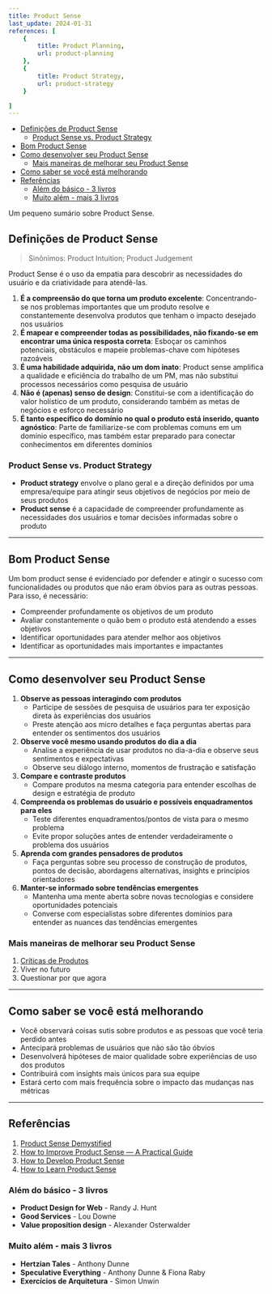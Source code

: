 ```yaml
---
title: Product Sense
last_update: 2024-01-31
references: [
    {
        title: Product Planning,
        url: product-planning
    },
    {
        title: Product Strategy,
        url: product-strategy
    }

]
---
```


- [Definições de Product Sense](#definições-de-product-sense)
  - [Product Sense vs. Product Strategy](#product-sense-vs-product-strategy)
- [Bom Product Sense](#bom-product-sense)
- [Como desenvolver seu Product Sense](#como-desenvolver-seu-product-sense)
  - [Mais maneiras de melhorar seu Product Sense](#mais-maneiras-de-melhorar-seu-product-sense)
- [Como saber se você está melhorando](#como-saber-se-você-está-melhorando)
- [Referências](#referências)
  - [Além do básico - 3 livros](#além-do-básico---3-livros)
  - [Muito além - mais 3 livros](#muito-além---mais-3-livros)

Um pequeno sumário sobre Product Sense.

## Definições de Product Sense

> Sinônimos: Product Intuition; Product Judgement

Product Sense é o uso da empatia para descobrir as necessidades do usuário e da criatividade para atendê-las.

1. **É a compreensão do que torna um produto excelente**: Concentrando-se nos problemas importantes que um produto resolve e constantemente desenvolva produtos que tenham o impacto desejado nos usuários
2. **É mapear e compreender todas as possibilidades, não fixando-se em encontrar uma única resposta correta**: Esboçar os caminhos potenciais, obstáculos e mapeie problemas-chave com hipóteses razoáveis
3. **É uma habilidade adquirida, não um dom inato**: Product sense amplifica a qualidade e eficiência do trabalho de um PM, mas não substitui processos necessários como pesquisa de usuário
4. **Não é (apenas) senso de design**: Constitui-se com a identificação do valor holístico de um produto, considerando também as metas de negócios e esforço necessário
5. **É tanto específico do domínio no qual o produto está inserido, quanto agnóstico**: Parte de familiarize-se com problemas comuns em um domínio específico, mas também estar preparado para conectar conhecimentos em diferentes domínios

### Product Sense vs. Product Strategy

- **Product strategy** envolve o plano geral e a direção definidos por uma empresa/equipe para atingir seus objetivos de negócios por meio de seus produtos
- **Product sense** é a capacidade de compreender profundamente as necessidades dos usuários e tomar decisões informadas sobre o produto

---

## Bom Product Sense

Um bom product sense é evidenciado por defender e atingir o sucesso com funcionalidades ou produtos que não eram óbvios para as outras pessoas. Para isso, é necessário:

- Compreender profundamente os objetivos de um produto
- Avaliar constantemente o quão bem o produto está atendendo a esses objetivos
- Identificar oportunidades para atender melhor aos objetivos
- Identificar as oportunidades mais importantes e impactantes

---

## Como desenvolver seu Product Sense

1. **Observe as pessoas interagindo com produtos**
   - Participe de sessões de pesquisa de usuários para ter exposição direta às experiências dos usuários
   - Preste atenção aos micro detalhes e faça perguntas abertas para entender os sentimentos dos usuários
2. **Observe você mesmo usando produtos do dia a dia**
   - Analise a experiência de usar produtos no dia-a-dia e observe seus sentimentos e expectativas
   - Observe seu diálogo interno, momentos de frustração e satisfação
3. **Compare e contraste produtos**
   - Compare produtos na mesma categoria para entender escolhas de design e estratégia de produto
4. **Compreenda os problemas do usuário e possíveis enquadramentos para eles**
   - Teste diferentes enquadramentos/pontos de vista para o mesmo problema
   - Evite propor soluções antes de entender verdadeiramente o problema dos usuários
5. **Aprenda com grandes pensadores de produtos**
   - Faça perguntas sobre seu processo de construção de produtos, pontos de decisão, abordagens alternativas, insights e princípios orientadores
6. **Manter-se informado sobre tendências emergentes**
   - Mantenha uma mente aberta sobre novas tecnologias e considere oportunidades potenciais
   - Converse com especialistas sobre diferentes domínios para entender as nuances das tendências emergentes

### Mais maneiras de melhorar seu Product Sense

1. [Críticas de Produtos](https://medium.com/the-year-of-the-looking-glass/how-to-do-a-product-critique-98b657050638#.v5o81mocz)
2. Viver no futuro
3. Questionar por que agora

---

## Como saber se você está melhorando

- Você observará coisas sutis sobre produtos e as pessoas que você teria perdido antes
- Antecipará problemas de usuários que não são tão óbvios
- Desenvolverá hipóteses de maior qualidade sobre experiências de uso dos produtos
- Contribuirá com insights mais únicos para sua equipe
- Estará certo com mais frequência sobre o impacto das mudanças nas métricas

---

## Referências

1. [Product Sense Demystified](https://www.svpg.com/product-sense-demystified/)
2. [How to Improve Product Sense — A Practical Guide](https://austinyang.co/how-to-improve-product-sense-a-practical-guide/)
3. [How to Develop Product Sense](https://www.lennysnewsletter.com/p/product-sense)
4. [How to Learn Product Sense](https://jackiebo.medium.com/five-exercises-to-practice-product-sense-57b9104ef8da)

### Além do básico - 3 livros

- **Product Design for Web** - Randy J. Hunt
- **Good Services** - Lou Downe
- **Value proposition design** - Alexander Osterwalder

### Muito além - mais 3 livros

- **Hertzian Tales** - Anthony Dunne
- **Speculative Everything** - Anthony Dunne & Fiona Raby
- **Exercícios de Arquitetura** - Simon Unwin
